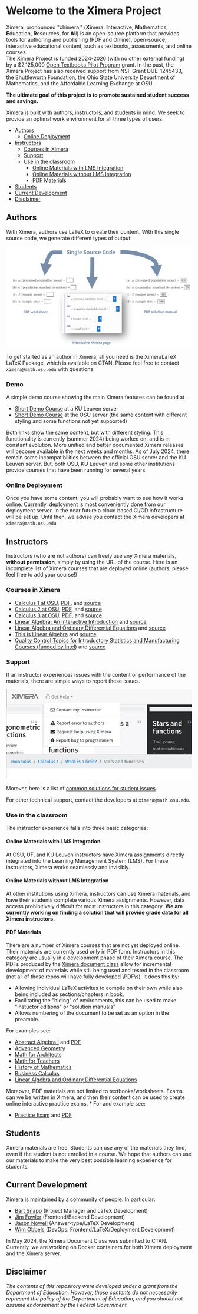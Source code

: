 # Welcome to the Ximera Project <!-- omit in toc -->

Ximera, pronounced "chimera," (**X**imera: **I**nteractive,
**M**athematics, **E**ducation, **R**esources, for **A**ll) is an
open-source platform that provides tools for authoring and publishing
(PDF and Online), open-source, interactive educational content, such
as textbooks, assessments, and online courses.  
The Ximera Project is
funded 2024-2026 (with no other external funding) by a $2,125,000
[Open Textbooks Pilot
Program](https://www2.ed.gov/programs/otp/index.html) grant. In the
past, the Ximera Project has also received support from NSF Grant
DUE-1245433, the Shuttleworth Foundation, the Ohio State University
Department of Mathematics, and the Affordable Learning Exchange at
OSU.  

**The ultimate goal of this project is to promote sustained
student success and savings.**



Ximera is built with authors, instructors, and students in mind. We
seek to provide an optimal work environment for all three types of
users.


- [Authors](#authors)
  - [Online Deployment](#online-deployment)
- [Instructors](#instructors)
  - [Courses in Ximera](#courses-in-ximera)
  - [Support](#support)
  - [Use in the classroom](#use-in-the-classroom)
    - [Online Materials with LMS Integration](#online-materials-with-lms-integration)
    - [Online Materials without LMS Integration](#online-materials-without-lms-integration)
    - [PDF Materials](#pdf-materials)
- [Students](#students)
- [Current Development](#current-development)
- [Disclaimer](#disclaimer)



## Authors

With Ximera, authors use LaTeX to create their content. With this
single source code, we generate different types of output:

![Ximera generates a PDF worksheet, an online interactive worksheet, and a PDF solution manual.](https://github.com/XimeraProject/.github/blob/main/profile/SimultaneousOutput.jpg "Single source code generates three different outputs.")

To get started as an author in Ximera, all you need is the XimeraLaTeX
LaTeX Package, which is available on CTAN. 
Please feel free to contact `ximera@math.osu.edu` with questions. 

### Demo

A simple demo course showing the main Ximera features can be found at 

* [Short Demo Course](https://set.kuleuven.be/voorkennis/ximerademo/demo/demo/theorie) at a KU Leuven server
* [Short Demo Course](https://ximera.osu.edu/wimdemo/demo/demo/theorie) at the OSU server (the same content with different styling and some functions not yet supported)
  
Both links show the same content, but with different styling. 
This functionality is currently (summer 2024) being worked on, and is in constant evolution. More unified and better documented Ximera releases will become available in the next weeks and months.
As of July 2024, there remain some incompatibilities between the official OSU server and the KU Leuven server.
But, both OSU, KU Leuven and some other institutions provide courses that have been running for several years.

### Online Deployment

Once you have some content, you will probably want to see how it works
online. Currently, deployment is most conveniently done from our deployment server.
In the near future a cloud based CI/CD infrastructure will be set up. Until then, we advise you contact the Ximera developers at `ximera@math.osu.edu` 

## Instructors

Instructors (who are not authors) can freely use any Ximera materials,
**without permission**, simply by using the URL of the
course. Here is an incomplete list of Ximera courses that are
deployed online (authors, please feel free to add your course!)

### Courses in Ximera

- [Calculus 1 at OSU](https://ximera.osu.edu/mooculus/calculus1), [PDF](https://github.com/mooculus/calculus/releases/tag/v1.0.0), and [source](https://github.com/mooculus/calculus)
- [Calculus 2 at OSU](https://ximera.osu.edu/mooculus/calculus2), [PDF](https://github.com/mooculus/calculus/releases/tag/v1.0.0), and [source](https://github.com/mooculus/calculus)
- [Calculus 3 at OSU](https://ximera.osu.edu/mooculus/calculus3), [PDF](https://github.com/mooculus/calculus/releases/tag/v1.0.0), and [source](https://github.com/mooculus/calculus)
- [Linear Algebra: An Interactive Introduction](https://sites.google.com/view/lin-alg-interactive-intro/home) and [source](https://github.com/annadavismath/LinearAlgebraDZ)
- [Linear Algebra and Ordinary Differential Equations](https://ximera.osu.edu/laode) and [source](https://github.com/mooculus/laode)
- [This is Linear Algebra](https://ximera.osu.edu/linearAlgebra) and [source](https://github.com/mooculus/linearAlgebra)
- [Quality Control Topics for Introductory Statistics and Manufacturing Courses (funded by Intel)](https://ximera.osu.edu/qcstats/QC_stats) and [source](https://github.com/annadavismath/QC_stats)

### Support

If an instructor experiences issues with the content or performance of the materials, there are simple ways to report these issues.

![Buttons that link to GitHub issues.](https://github.com/XimeraProject/.github/blob/main/profile/getHelp.png "Buttons for help.")

Morever, here is a list of [common solutions for student issues](https://github.com/XimeraProject/.github/blob/main/profile/commonSolutions.md).

For other technical support, contact the developers at `ximera@math.osu.edu`.

### Use in the classroom

The instructor experience falls into three basic categories:

#### Online Materials with LMS Integration

At OSU, UF, and KU Leuven instructors have Ximera assignments directly integrated into the Learning Management
System (LMS). For these instructors, Ximera works seamlessly and invisibly.

#### Online Materials without LMS Integration

At other institutions using Ximera, instructors can use Ximera
materials, and have their students complete various Ximera
assignments. However, data access prohibitively difficult for most
instructors in this category. **We are currently working on finding a
solution that will provide grade data for all Ximera instructors.**

#### PDF Materials

There are a number of Ximera courses that are not yet deployed online. Their materials are currently used only in PDF form.
Instructors in this category are usually in a development phase of their Ximera
course. The PDFs produced by the [Ximera document class](https://ctan.org/pkg/ximera) allow for incremental development of
materials while still being used and tested in the classroom (not all of these repos will have fully developed \PDF\s). It does this by:

- Allowing individual LaTeX activites to compile on their own while also being included as sections/chapters in book.
- Facilitating the "hiding" of environments, this can be used to make "instuctor editions" or "solution manuals"
- Allows numbering of the document to be set as an option in the preamble.


For examples see:


* [Abstract Algebra I](https://github.com/bartsnapp/abstractAlgebraI) and [PDF](https://github.com/bartsnapp/abstractAlgebraI/releases/tag/v1.0.0)
* [Advanced Geometry](https://github.com/mooculus/advancedGeometry)
* [Math for Architects](https://github.com/mooculus/mathForArchitects)
* [Math for Teachers](https://github.com/mooculus/mathForTeachers)
* [History of Mathematics](https://github.com/mooculus/historyOfMathematics)
* [Business Calculus](https://github.com/mooculus/business)
* [Linear Algebra and Ordinary Differential Equations](https://github.com/mooculus/laode)

Moreover, PDF materials are not limited to textbooks/worksheets. Exams can we be written in Ximera, and then their content can be used to create online interactive practice exams. *
For and example see:

* [Practice Exam](https://ximera.osu.edu/testing/exam/practiceExam) and [PDF](https://github.com/XimeraProject/examples/releases/tag/v1.0.0)


## Students

Ximera materials are free. Students can use any of the materials they
find, even if the student is not enrolled in a course. We hope that
authors can use our materials to make the very best possible learning
experience for students.

## Current Development

Ximera is maintained by a community of people. In particular:

- [Bart Snapp](https://people.math.osu.edu/snapp.14/) (Project Manager and LaTeX Development)
- [Jim Fowler](https://kisonecat.com/) (Frontend/Backend Development)
- [Jason Nowell](https://www.jasonnowell.com/home) (Answer-type/LaTeX Development)
- [Wim Obbels](https://www.kuleuven.be/wieiswie/en/person/00045050) (DevOps: Frontend/LaTeX/Deployment Development)

In May 2024, the Ximera Document Class was submitted to CTAN.
Currently, we are working on Docker containers for both Ximera deployment and the Ximera server.

## Disclaimer

_The contents of this repository were developed under a grant from the
Department of Education. However, those contents do not necessarily
represent the policy of the Department of Education, and you should
not assume endorsement by the Federal Government._

